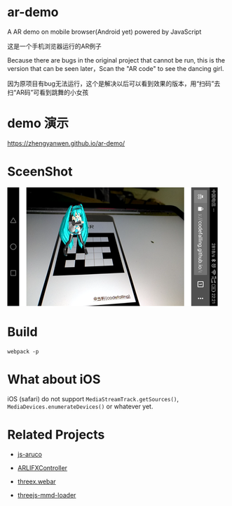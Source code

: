 # ar-demo
A AR demo on mobile browser(Android yet) powered by JavaScript

这是一个手机浏览器运行的AR例子

Because there are bugs in the original project that cannot be run, this is the version that can be seen later，Scan the "AR code" to see the dancing girl.

因为原项目有bug无法运行，这个是解决以后可以看到效果的版本，用“扫码”去扫“AR码”可看到跳舞的小女孩


# demo 演示
https://zhengyanwen.github.io/ar-demo/


# SceenShot

![preview](screenshot.png)

# Build

```shell
webpack -p
```

# What about iOS

iOS (safari) do not support `MediaStreamTrack.getSources()`, `MediaDevices.enumerateDevices()` or whatever yet.

# Related Projects

- [js-aruco](https://github.com/jcmellado/js-aruco)

- [ARLIFXController](https://github.com/sitepoint-editors/ARLIFXController)

- [threex.webar](https://github.com/jeromeetienne/threex.webar)

- [threejs-mmd-loader](https://github.com/mrdoob/three.js/blob/dev/examples/webgl_loader_mmd.html)
